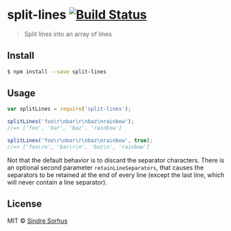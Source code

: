 # split-lines [![Build Status](https://travis-ci.org/sindresorhus/split-lines.svg?branch=master)](https://travis-ci.org/sindresorhus/split-lines)

> Split lines into an array of lines


## Install

```sh
$ npm install --save split-lines
```


## Usage

```js
var splitLines = require('split-lines');

splitLines('foo\r\nbar\r\nbaz\nrainbow');
//=> ['foo', 'bar', 'baz', 'rainbow']

splitLines('foo\r\nbar\r\nbaz\nrainbow', true);
//=> ['foo\rn', 'bar\r\n', 'baz\n', 'rainbow']
```

Not that the default behavior is to discard the separator characters. There is an optional second parameter `retainLineSeparators`, that causes the separators to be retained at the end of every line (except the last line, which will never contain a line separator).


## License

MIT © [Sindre Sorhus](http://sindresorhus.com)
